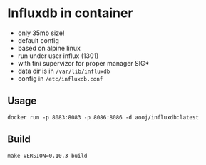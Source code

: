 # Influxdb in container

- only 35mb size!
- default config
- based on alpine linux
- run under user influx (1301)
- with tini supervizor for proper manager SIG*
- data dir is in `/var/lib/influxdb`
- config in `/etc/influxdb.conf`

## Usage
```
docker run -p 8083:8083 -p 8086:8086 -d aooj/influxdb:latest
```

## Build
```
make VERSION=0.10.3 build
